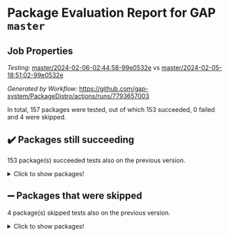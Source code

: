 # Package Evaluation Report for GAP `master`

## Job Properties

*Testing:* [master/2024-02-06-02:44:58-99e0532e](https://github.com/gap-system/PackageDistro/blob/data/reports/master/2024-02-06-02:44:58-99e0532e) vs [master/2024-02-05-18:51:02-99e0532e](https://github.com/gap-system/PackageDistro/blob/data/reports/master/2024-02-05-18:51:02-99e0532e)

*Generated by Workflow:* https://github.com/gap-system/PackageDistro/actions/runs/7793657003

In total, 157 packages were tested, out of which 153 succeeded, 0 failed and 4 were skipped.

## :heavy_check_mark: Packages still succeeding

153 package(s) succeeded tests also on the previous version.
<details><summary>Click to show packages!</summary>

- 4ti2interface 2023.02-04 [(success)](https://github.com/gap-system/PackageDistro/actions/runs/7793657003/job/21254138186)
- ace 5.6.2 [(success)](https://github.com/gap-system/PackageDistro/actions/runs/7793657003/job/21254138398)
- aclib 1.3.2 [(success)](https://github.com/gap-system/PackageDistro/actions/runs/7793657003/job/21254138577)
- agt 0.3.1 [(success)](https://github.com/gap-system/PackageDistro/actions/runs/7793657003/job/21254138733)
- alnuth 3.2.1 [(success)](https://github.com/gap-system/PackageDistro/actions/runs/7793657003/job/21254138906)
- anupq 3.3.0 [(success)](https://github.com/gap-system/PackageDistro/actions/runs/7793657003/job/21254139057)
- atlasrep 2.1.8 [(success)](https://github.com/gap-system/PackageDistro/actions/runs/7793657003/job/21254139248)
- autodoc 2023.06.19 [(success)](https://github.com/gap-system/PackageDistro/actions/runs/7793657003/job/21254139385)
- automata 1.15 [(success)](https://github.com/gap-system/PackageDistro/actions/runs/7793657003/job/21254139534)
- automgrp 1.3.2 [(success)](https://github.com/gap-system/PackageDistro/actions/runs/7793657003/job/21254141087)
- autpgrp 1.11 [(success)](https://github.com/gap-system/PackageDistro/actions/runs/7793657003/job/21254141372)
- cap 2024.01-06 [(success)](https://github.com/gap-system/PackageDistro/actions/runs/7793657003/job/21254141579)
- caratinterface 2.3.6 [(success)](https://github.com/gap-system/PackageDistro/actions/runs/7793657003/job/21254142259)
- cddinterface 2022.11.01 [(success)](https://github.com/gap-system/PackageDistro/actions/runs/7793657003/job/21254143079)
- circle 1.6.6 [(success)](https://github.com/gap-system/PackageDistro/actions/runs/7793657003/job/21254143327)
- classicpres 1.22 [(success)](https://github.com/gap-system/PackageDistro/actions/runs/7793657003/job/21254143479)
- cohomolo 1.6.11 [(success)](https://github.com/gap-system/PackageDistro/actions/runs/7793657003/job/21254143612)
- congruence 1.2.5 [(success)](https://github.com/gap-system/PackageDistro/actions/runs/7793657003/job/21254143759)
- corelg 1.56 [(success)](https://github.com/gap-system/PackageDistro/actions/runs/7793657003/job/21254143913)
- crime 1.6 [(success)](https://github.com/gap-system/PackageDistro/actions/runs/7793657003/job/21254144065)
- crisp 1.4.6 [(success)](https://github.com/gap-system/PackageDistro/actions/runs/7793657003/job/21254144236)
- crypting 0.10.4 [(success)](https://github.com/gap-system/PackageDistro/actions/runs/7793657003/job/21254144387)
- cryst 4.1.27 [(success)](https://github.com/gap-system/PackageDistro/actions/runs/7793657003/job/21254144553)
- crystcat 1.1.10 [(success)](https://github.com/gap-system/PackageDistro/actions/runs/7793657003/job/21254144679)
- ctbllib 1.3.7 [(success)](https://github.com/gap-system/PackageDistro/actions/runs/7793657003/job/21254144813)
- cubefree 1.19 [(success)](https://github.com/gap-system/PackageDistro/actions/runs/7793657003/job/21254144916)
- curlinterface 2.3.2 [(success)](https://github.com/gap-system/PackageDistro/actions/runs/7793657003/job/21254145032)
- cvec 2.8.1 [(success)](https://github.com/gap-system/PackageDistro/actions/runs/7793657003/job/21254145185)
- datastructures 0.3.0 [(success)](https://github.com/gap-system/PackageDistro/actions/runs/7793657003/job/21254145316)
- deepthought 1.0.6 [(success)](https://github.com/gap-system/PackageDistro/actions/runs/7793657003/job/21254145423)
- design 1.8 [(success)](https://github.com/gap-system/PackageDistro/actions/runs/7793657003/job/21254145525)
- difsets 2.3.1 [(success)](https://github.com/gap-system/PackageDistro/actions/runs/7793657003/job/21254145647)
- digraphs 1.6.3 [(success)](https://github.com/gap-system/PackageDistro/actions/runs/7793657003/job/21254145758)
- edim 1.3.7 [(success)](https://github.com/gap-system/PackageDistro/actions/runs/7793657003/job/21254145882)
- example 4.3.4 [(success)](https://github.com/gap-system/PackageDistro/actions/runs/7793657003/job/21254145998)
- examplesforhomalg 2023.10-01 [(success)](https://github.com/gap-system/PackageDistro/actions/runs/7793657003/job/21254146104)
- factint 1.6.3 [(success)](https://github.com/gap-system/PackageDistro/actions/runs/7793657003/job/21254146247)
- ferret 1.0.10 [(success)](https://github.com/gap-system/PackageDistro/actions/runs/7793657003/job/21254146356)
- fga 1.5.0 [(success)](https://github.com/gap-system/PackageDistro/actions/runs/7793657003/job/21254146494)
- fining 1.5.6 [(success)](https://github.com/gap-system/PackageDistro/actions/runs/7793657003/job/21254146623)
- float 1.0.4 [(success)](https://github.com/gap-system/PackageDistro/actions/runs/7793657003/job/21254146739)
- format 1.4.3 [(success)](https://github.com/gap-system/PackageDistro/actions/runs/7793657003/job/21254146843)
- forms 1.2.9 [(success)](https://github.com/gap-system/PackageDistro/actions/runs/7793657003/job/21254146942)
- fplsa 1.2.6 [(success)](https://github.com/gap-system/PackageDistro/actions/runs/7793657003/job/21254147043)
- fr 2.4.13 [(success)](https://github.com/gap-system/PackageDistro/actions/runs/7793657003/job/21254147146)
- francy 2.0.3 [(success)](https://github.com/gap-system/PackageDistro/actions/runs/7793657003/job/21254147282)
- fwtree 1.3 [(success)](https://github.com/gap-system/PackageDistro/actions/runs/7793657003/job/21254147405)
- gapdoc 1.6.6 [(success)](https://github.com/gap-system/PackageDistro/actions/runs/7793657003/job/21254147509)
- gauss 2023.02-04 [(success)](https://github.com/gap-system/PackageDistro/actions/runs/7793657003/job/21254147656)
- gaussforhomalg 2023.11-01 [(success)](https://github.com/gap-system/PackageDistro/actions/runs/7793657003/job/21254147804)
- gbnp 1.0.5 [(success)](https://github.com/gap-system/PackageDistro/actions/runs/7793657003/job/21254147948)
- generalizedmorphismsforcap 2024.01-01 [(success)](https://github.com/gap-system/PackageDistro/actions/runs/7793657003/job/21254148094)
- genss 1.6.8 [(success)](https://github.com/gap-system/PackageDistro/actions/runs/7793657003/job/21254148204)
- gradedmodules 2024.01-01 [(success)](https://github.com/gap-system/PackageDistro/actions/runs/7793657003/job/21254148326)
- gradedringforhomalg 2023.08-01 [(success)](https://github.com/gap-system/PackageDistro/actions/runs/7793657003/job/21254148426)
- grape 4.9.0 [(success)](https://github.com/gap-system/PackageDistro/actions/runs/7793657003/job/21254148556)
- groupoids 1.74 [(success)](https://github.com/gap-system/PackageDistro/actions/runs/7793657003/job/21254148736)
- grpconst 2.6.5 [(success)](https://github.com/gap-system/PackageDistro/actions/runs/7793657003/job/21254148894)
- guarana 0.96.3 [(success)](https://github.com/gap-system/PackageDistro/actions/runs/7793657003/job/21254149042)
- guava 3.18 [(success)](https://github.com/gap-system/PackageDistro/actions/runs/7793657003/job/21254149195)
- hap 1.62 [(success)](https://github.com/gap-system/PackageDistro/actions/runs/7793657003/job/21254149375)
- hapcryst 0.1.15 [(success)](https://github.com/gap-system/PackageDistro/actions/runs/7793657003/job/21254149535)
- hecke 1.5.3 [(success)](https://github.com/gap-system/PackageDistro/actions/runs/7793657003/job/21254149716)
- help 3.5 [(success)](https://github.com/gap-system/PackageDistro/actions/runs/7793657003/job/21254149882)
- homalg 2024.01-01 [(success)](https://github.com/gap-system/PackageDistro/actions/runs/7793657003/job/21254150034)
- homalgtocas 2023.11-01 [(success)](https://github.com/gap-system/PackageDistro/actions/runs/7793657003/job/21254150197)
- idrel 2.46 [(success)](https://github.com/gap-system/PackageDistro/actions/runs/7793657003/job/21254150334)
- images 1.3.2 [(success)](https://github.com/gap-system/PackageDistro/actions/runs/7793657003/job/21254150484)
- intpic 0.3.0 [(success)](https://github.com/gap-system/PackageDistro/actions/runs/7793657003/job/21254150624)
- io 4.8.2 [(success)](https://github.com/gap-system/PackageDistro/actions/runs/7793657003/job/21254150784)
- io_forhomalg 2023.02-04 [(success)](https://github.com/gap-system/PackageDistro/actions/runs/7793657003/job/21254150956)
- irredsol 1.4.4 [(success)](https://github.com/gap-system/PackageDistro/actions/runs/7793657003/job/21254151121)
- json 2.2.0 [(success)](https://github.com/gap-system/PackageDistro/actions/runs/7793657003/job/21254151340)
- jupyterkernel 1.5.0 [(success)](https://github.com/gap-system/PackageDistro/actions/runs/7793657003/job/21254151525)
- jupyterviz 1.5.6 [(success)](https://github.com/gap-system/PackageDistro/actions/runs/7793657003/job/21254151699)
- kan 1.37 [(success)](https://github.com/gap-system/PackageDistro/actions/runs/7793657003/job/21254151895)
- kbmag 1.5.11 [(success)](https://github.com/gap-system/PackageDistro/actions/runs/7793657003/job/21254152079)
- laguna 3.9.6 [(success)](https://github.com/gap-system/PackageDistro/actions/runs/7793657003/job/21254152248)
- liealgdb 2.2.1 [(success)](https://github.com/gap-system/PackageDistro/actions/runs/7793657003/job/21254152398)
- liepring 2.8 [(success)](https://github.com/gap-system/PackageDistro/actions/runs/7793657003/job/21254152580)
- liering 2.4.2 [(success)](https://github.com/gap-system/PackageDistro/actions/runs/7793657003/job/21254152745)
- linearalgebraforcap 2024.01-07 [(success)](https://github.com/gap-system/PackageDistro/actions/runs/7793657003/job/21254152902)
- localizeringforhomalg 2023.10-01 [(success)](https://github.com/gap-system/PackageDistro/actions/runs/7793657003/job/21254153058)
- loops 3.4.3 [(success)](https://github.com/gap-system/PackageDistro/actions/runs/7793657003/job/21254153193)
- lpres 1.0.3 [(success)](https://github.com/gap-system/PackageDistro/actions/runs/7793657003/job/21254153322)
- majoranaalgebras 1.5.1 [(success)](https://github.com/gap-system/PackageDistro/actions/runs/7793657003/job/21254153453)
- mapclass 1.4.6 [(success)](https://github.com/gap-system/PackageDistro/actions/runs/7793657003/job/21254153572)
- matgrp 0.70 [(success)](https://github.com/gap-system/PackageDistro/actions/runs/7793657003/job/21254153697)
- matricesforhomalg 2023.11-02 [(success)](https://github.com/gap-system/PackageDistro/actions/runs/7793657003/job/21254153819)
- modisom 2.5.4 [(success)](https://github.com/gap-system/PackageDistro/actions/runs/7793657003/job/21254153959)
- modulepresentationsforcap 2024.01-04 [(success)](https://github.com/gap-system/PackageDistro/actions/runs/7793657003/job/21254154093)
- modules 2024.01-01 [(success)](https://github.com/gap-system/PackageDistro/actions/runs/7793657003/job/21254154206)
- monoidalcategories 2024.01-17 [(success)](https://github.com/gap-system/PackageDistro/actions/runs/7793657003/job/21254154310)
- nconvex 2022.09-01 [(success)](https://github.com/gap-system/PackageDistro/actions/runs/7793657003/job/21254154441)
- nilmat 1.4.2 [(success)](https://github.com/gap-system/PackageDistro/actions/runs/7793657003/job/21254154582)
- nock 1.5 [(success)](https://github.com/gap-system/PackageDistro/actions/runs/7793657003/job/21254154698)
- normalizinterface 1.3.6 [(success)](https://github.com/gap-system/PackageDistro/actions/runs/7793657003/job/21254154821)
- nq 2.5.11 [(success)](https://github.com/gap-system/PackageDistro/actions/runs/7793657003/job/21254154961)
- numericalsgps 1.3.1 [(success)](https://github.com/gap-system/PackageDistro/actions/runs/7793657003/job/21254155118)
- openmath 11.5.3 [(success)](https://github.com/gap-system/PackageDistro/actions/runs/7793657003/job/21254155266)
- orb 4.9.0 [(success)](https://github.com/gap-system/PackageDistro/actions/runs/7793657003/job/21254155408)
- packagemanager 1.4.3 [(success)](https://github.com/gap-system/PackageDistro/actions/runs/7793657003/job/21254155533)
- patternclass 2.4.3 [(success)](https://github.com/gap-system/PackageDistro/actions/runs/7793657003/job/21254155664)
- permut 2.0.5 [(success)](https://github.com/gap-system/PackageDistro/actions/runs/7793657003/job/21254155810)
- polenta 1.3.10 [(success)](https://github.com/gap-system/PackageDistro/actions/runs/7793657003/job/21254155961)
- polymaking 0.8.7 [(success)](https://github.com/gap-system/PackageDistro/actions/runs/7793657003/job/21254156097)
- primgrp 3.4.4 [(success)](https://github.com/gap-system/PackageDistro/actions/runs/7793657003/job/21254156210)
- profiling 2.5.4 [(success)](https://github.com/gap-system/PackageDistro/actions/runs/7793657003/job/21254156338)
- qdistrnd 0.9.2 [(success)](https://github.com/gap-system/PackageDistro/actions/runs/7793657003/job/21254156449)
- qpa 1.35 [(success)](https://github.com/gap-system/PackageDistro/actions/runs/7793657003/job/21254156560)
- quagroup 1.8.4 [(success)](https://github.com/gap-system/PackageDistro/actions/runs/7793657003/job/21254156710)
- radiroot 2.9 [(success)](https://github.com/gap-system/PackageDistro/actions/runs/7793657003/job/21254156849)
- rcwa 4.7.1 [(success)](https://github.com/gap-system/PackageDistro/actions/runs/7793657003/job/21254156983)
- rds 1.8 [(success)](https://github.com/gap-system/PackageDistro/actions/runs/7793657003/job/21254157099)
- recog 1.4.2 [(success)](https://github.com/gap-system/PackageDistro/actions/runs/7793657003/job/21254157217)
- repndecomp 1.3.0 [(success)](https://github.com/gap-system/PackageDistro/actions/runs/7793657003/job/21254157365)
- repsn 3.1.2 [(success)](https://github.com/gap-system/PackageDistro/actions/runs/7793657003/job/21254157510)
- resclasses 4.7.3 [(success)](https://github.com/gap-system/PackageDistro/actions/runs/7793657003/job/21254157647)
- ringsforhomalg 2023.11-02 [(success)](https://github.com/gap-system/PackageDistro/actions/runs/7793657003/job/21254157769)
- sco 2023.08-01 [(success)](https://github.com/gap-system/PackageDistro/actions/runs/7793657003/job/21254157887)
- scscp 2.4.2 [(success)](https://github.com/gap-system/PackageDistro/actions/runs/7793657003/job/21254158000)
- semigroups 5.3.4 [(success)](https://github.com/gap-system/PackageDistro/actions/runs/7793657003/job/21254158118)
- sglppow 2.3 [(success)](https://github.com/gap-system/PackageDistro/actions/runs/7793657003/job/21254158253)
- sgpviz 0.999.5 [(success)](https://github.com/gap-system/PackageDistro/actions/runs/7793657003/job/21254158354)
- simpcomp 2.1.14 [(success)](https://github.com/gap-system/PackageDistro/actions/runs/7793657003/job/21254158465)
- singular 2023.02.09 [(success)](https://github.com/gap-system/PackageDistro/actions/runs/7793657003/job/21254158555)
- sl2reps 1.1 [(success)](https://github.com/gap-system/PackageDistro/actions/runs/7793657003/job/21254158650)
- sla 1.5.3 [(success)](https://github.com/gap-system/PackageDistro/actions/runs/7793657003/job/21254158750)
- smallgrp 1.5.3 [(success)](https://github.com/gap-system/PackageDistro/actions/runs/7793657003/job/21254158871)
- smallsemi 0.6.13 [(success)](https://github.com/gap-system/PackageDistro/actions/runs/7793657003/job/21254158977)
- sonata 2.9.6 [(success)](https://github.com/gap-system/PackageDistro/actions/runs/7793657003/job/21254159106)
- sophus 1.27 [(success)](https://github.com/gap-system/PackageDistro/actions/runs/7793657003/job/21254159216)
- sotgrps 1.2 [(success)](https://github.com/gap-system/PackageDistro/actions/runs/7793657003/job/21254159322)
- spinsym 1.5.2 [(success)](https://github.com/gap-system/PackageDistro/actions/runs/7793657003/job/21254159422)
- standardff 1.0 [(success)](https://github.com/gap-system/PackageDistro/actions/runs/7793657003/job/21254159540)
- symbcompcc 1.3.2 [(success)](https://github.com/gap-system/PackageDistro/actions/runs/7793657003/job/21254159658)
- thelma 1.3 [(success)](https://github.com/gap-system/PackageDistro/actions/runs/7793657003/job/21254159758)
- tomlib 1.2.11 [(success)](https://github.com/gap-system/PackageDistro/actions/runs/7793657003/job/21254159872)
- toolsforhomalg 2023.11-01 [(success)](https://github.com/gap-system/PackageDistro/actions/runs/7793657003/job/21254159993)
- toric 1.9.5 [(success)](https://github.com/gap-system/PackageDistro/actions/runs/7793657003/job/21254160100)
- toricvarieties 2022.07.13 [(success)](https://github.com/gap-system/PackageDistro/actions/runs/7793657003/job/21254160222)
- transgrp 3.6.5 [(success)](https://github.com/gap-system/PackageDistro/actions/runs/7793657003/job/21254160324)
- ugaly 4.1.3 [(success)](https://github.com/gap-system/PackageDistro/actions/runs/7793657003/job/21254160432)
- unipot 1.5 [(success)](https://github.com/gap-system/PackageDistro/actions/runs/7793657003/job/21254160564)
- unitlib 4.2.0 [(success)](https://github.com/gap-system/PackageDistro/actions/runs/7793657003/job/21254160690)
- utils 0.85 [(success)](https://github.com/gap-system/PackageDistro/actions/runs/7793657003/job/21254160799)
- uuid 0.7 [(success)](https://github.com/gap-system/PackageDistro/actions/runs/7793657003/job/21254160929)
- walrus 0.9991 [(success)](https://github.com/gap-system/PackageDistro/actions/runs/7793657003/job/21254161054)
- wedderga 4.10.4 [(success)](https://github.com/gap-system/PackageDistro/actions/runs/7793657003/job/21254161188)
- xmod 2.92 [(success)](https://github.com/gap-system/PackageDistro/actions/runs/7793657003/job/21254161308)
- xmodalg 1.23 [(success)](https://github.com/gap-system/PackageDistro/actions/runs/7793657003/job/21254161432)
- yangbaxter 0.10.3 [(success)](https://github.com/gap-system/PackageDistro/actions/runs/7793657003/job/21254161615)
- zeromqinterface 0.14 [(success)](https://github.com/gap-system/PackageDistro/actions/runs/7793657003/job/21254161767)
</details>

## :heavy_minus_sign: Packages that were skipped

4 package(s) skipped tests also on the previous version.
<details><summary>Click to show packages!</summary>

- browse 1.8.21 [(skipped)](https://github.com/gap-system/PackageDistro/actions/runs/7793657003/job/21253710948)
- itc 1.5.1 [(skipped)](https://github.com/gap-system/PackageDistro/actions/runs/7793657003/job/21253710948)
- polycyclic 2.16 [(skipped)](https://github.com/gap-system/PackageDistro/actions/runs/7793657003/job/21253710948)
- xgap 4.31 [(skipped)](https://github.com/gap-system/PackageDistro/actions/runs/7793657003/job/21253710948)
</details>


